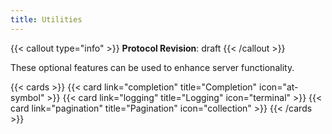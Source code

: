 ```yaml
---
title: Utilities
---
```


{{< callout type="info" >}} **Protocol Revision**: draft {{< /callout >}}

These optional features can be used to enhance server functionality.

{{< cards >}} {{< card link="completion" title="Completion" icon="at-symbol" >}}
{{< card link="logging" title="Logging" icon="terminal" >}}
{{< card link="pagination" title="Pagination" icon="collection" >}} {{< /cards >}}
